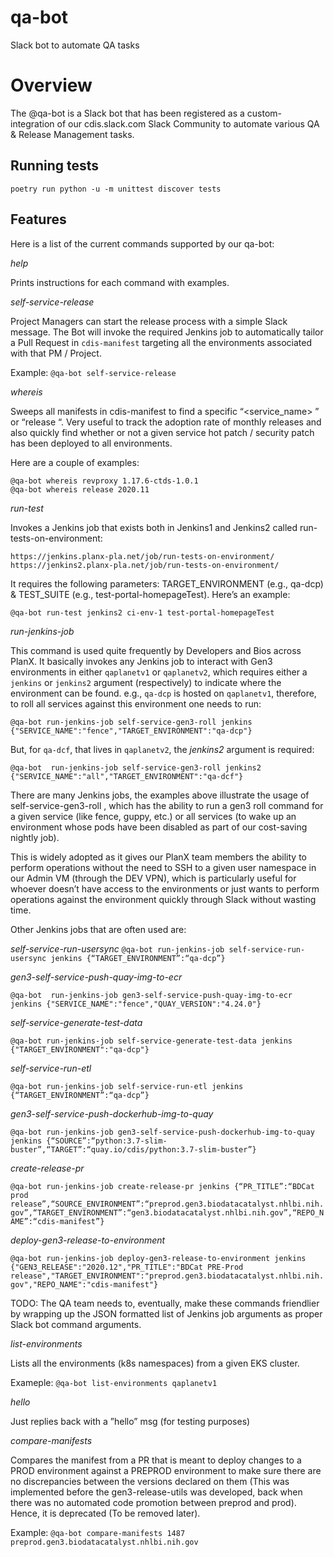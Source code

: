 # qa-bot

Slack bot to automate QA tasks

# Overview
The @qa-bot is a Slack bot that has been registered as a custom-integration of our cdis.slack.com Slack Community to automate various QA & Release Management tasks.

## Running tests

`poetry run python -u -m unittest discover tests`

## Features

Here is a list of the current commands supported by our qa-bot:

*help*

Prints instructions for each command with examples.

*self-service-release*

Project Managers can start the release process with a simple Slack message. The Bot will invoke the required Jenkins job to automatically tailor a Pull Request in `cdis-manifest` targeting all the environments associated with that PM / Project.

Example: `@qa-bot self-service-release`

*whereis*

Sweeps all manifests in cdis-manifest to find a specific “<service_name> <version>” or “release <version>“. Very useful to track the adoption rate of monthly releases and also quickly find whether or not a given service hot patch / security patch has been deployed to all environments.

Here are a couple of examples:

```
@qa-bot whereis revproxy 1.17.6-ctds-1.0.1
@qa-bot whereis release 2020.11
```

*run-test*

Invokes a Jenkins job that exists both in Jenkins1 and Jenkins2 called run-tests-on-environment: 
```
https://jenkins.planx-pla.net/job/run-tests-on-environment/
https://jenkins2.planx-pla.net/job/run-tests-on-environment/
```

It requires the following parameters: TARGET_ENVIRONMENT (e.g., qa-dcp) & TEST_SUITE (e.g., test-portal-homepageTest). Here’s an example:

`@qa-bot run-test jenkins2 ci-env-1 test-portal-homepageTest`

*run-jenkins-job*

This command is used quite frequently by Developers and Bios across PlanX. It basically invokes any Jenkins job to interact with Gen3 environments in either `qaplanetv1` or `qaplanetv2`, which requires either a `jenkins` or `jenkins2` argument (respectively) to indicate where the environment can be found. e.g., `qa-dcp` is hosted on `qaplanetv1`, therefore, to roll all services against this environment one needs to run:

`@qa-bot run-jenkins-job self-service-gen3-roll jenkins {"SERVICE_NAME":"fence","TARGET_ENVIRONMENT":"qa-dcp"}`

But, for `qa-dcf`, that lives in `qaplanetv2`, the _jenkins2_ argument is required:

`@qa-bot  run-jenkins-job self-service-gen3-roll jenkins2 {"SERVICE_NAME":"all","TARGET_ENVIRONMENT":"qa-dcf"}`

There are many Jenkins jobs, the examples above illustrate the usage of self-service-gen3-roll , which has the ability to run a gen3 roll command for a given service (like fence, guppy, etc.) or all services (to wake up an environment whose pods have been disabled as part of our cost-saving nightly job).

This is widely adopted as it gives our PlanX team members the ability to perform operations without the need to SSH to a given user namespace in our Admin VM (through the DEV VPN), which is particularly useful for whoever doesn’t have access to the environments or just wants to perform operations against the environment quickly through Slack without wasting time.

Other Jenkins jobs that are often used are:

*self-service-run-usersync*
`@qa-bot run-jenkins-job self-service-run-usersync jenkins {“TARGET_ENVIRONMENT”:“qa-dcp”}`

*gen3-self-service-push-quay-img-to-ecr*

`@qa-bot  run-jenkins-job gen3-self-service-push-quay-img-to-ecr jenkins {"SERVICE_NAME":"fence","QUAY_VERSION":"4.24.0"}`

*self-service-generate-test-data*

`@qa-bot run-jenkins-job self-service-generate-test-data jenkins {"TARGET_ENVIRONMENT":"qa-dcp"}`

*self-service-run-etl*

`@qa-bot run-jenkins-job self-service-run-etl jenkins {“TARGET_ENVIRONMENT”:“qa-dcp”}`

*gen3-self-service-push-dockerhub-img-to-quay*

`@qa-bot run-jenkins-job gen3-self-service-push-dockerhub-img-to-quay jenkins {“SOURCE”:“python:3.7-slim-buster”,“TARGET”:“quay.io/cdis/python:3.7-slim-buster”}`

*create-release-pr*

`@qa-bot run-jenkins-job create-release-pr jenkins {“PR_TITLE”:“BDCat prod release”,“SOURCE_ENVIRONMENT”:“preprod.gen3.biodatacatalyst.nhlbi.nih.gov”,“TARGET_ENVIRONMENT”:“gen3.biodatacatalyst.nhlbi.nih.gov”,“REPO_NAME”:“cdis-manifest”}`

*deploy-gen3-release-to-environment*

`@qa-bot run-jenkins-job deploy-gen3-release-to-environment jenkins {"GEN3_RELEASE":"2020.12","PR_TITLE":"BDCat PRE-Prod release","TARGET_ENVIRONMENT":"preprod.gen3.biodatacatalyst.nhlbi.nih.gov","REPO_NAME":"cdis-manifest"}`

TODO: The QA team needs to, eventually, make these commands friendlier by wrapping up the JSON formatted list of Jenkins job arguments as proper Slack bot command arguments.

*list-environments*

Lists all the environments (k8s namespaces) from a given EKS cluster.

Exameple: `@qa-bot list-environments qaplanetv1`

*hello*

Just replies back with a ”hello” msg (for testing purposes)

*compare-manifests*

Compares the manifest from a PR that is meant to deploy changes to a PROD environment against a PREPROD environment to make sure there are no discrepancies between the versions declared on them (This was implemented before the gen3-release-utils was developed, back when there was no automated code promotion between preprod and prod). Hence, it is deprecated (To be removed later).

Example: `@qa-bot compare-manifests 1487 preprod.gen3.biodatacatalyst.nhlbi.nih.gov`
